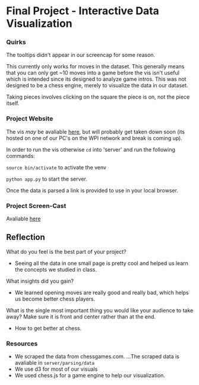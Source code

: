 Final Project - Interactive Data Visualization  
===

### Quirks

The tooltips didn't appear in our screencap for some reason.

This currently only works for moves in the dataset. This generally means that you can only get ~10 moves into a game before the vis isn't useful which is intended since its designed to analyze game intros. This was not designed to be a chess engine, merely to visualize the data in our dataset.

Taking pieces involves clicking on the square the piece is on, not the piece itself.





### Project Website

The vis *may* be avaliable [here](http://ashaji.dyn.wpi.edu:5000), but will probably get taken down soon (its hosted on one of our PC's on the WPI network and break is coming up). 

In order to run the vis otherwise `cd` into 'server' and run the following commands:

`source bin/activate` to activate the venv

`python app.py` to start the server.

Once the data is parsed a link is provided to use in your local browser.

### Project Screen-Cast

Avaliable [here](https://www.youtube.com/watch?v=1hzb3W7mAdg&feature=youtu.be)



## Reflection

What do you feel is the best part of your project? 
    
* Seeing all the data in one small page is pretty cool and helped us learn the concepts we studied in class.

What insights did you gain? 
    
* We learned opening moves are really good and really bad, which helps us become better chess players.
    
What is the single most important thing you would like your audience to take away? Make sure it is front and center rather than at the end.

* How to get better at chess.


### Resources

* We scraped the data from chessgames.com.
...The scraped data is avaliable in `server/parsing/data`
* We use d3 for most of our visuals
* We used chess.js for a game engine to help our visualization.







